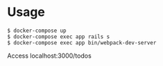 # Usage

```
$ docker-compose up
$ docker-compose exec app rails s
$ docker-compose exec app bin/webpack-dev-server
```

Access localhost:3000/todos
